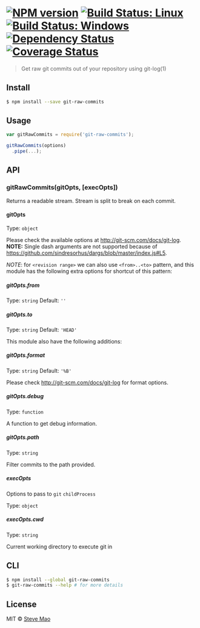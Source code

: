 #  [![NPM version][npm-image]][npm-url] [![Build Status: Linux][travis-image]][travis-url] [![Build Status: Windows][appveyor-image]][appveyor-url] [![Dependency Status][daviddm-image]][daviddm-url] [![Coverage Status][coverage-image]][coverage-url]

> Get raw git commits out of your repository using git-log(1)


## Install

```sh
$ npm install --save git-raw-commits
```


## Usage

```js
var gitRawCommits = require('git-raw-commits');

gitRawCommits(options)
  .pipe(...);
```


## API

### gitRawCommits(gitOpts, [execOpts])

Returns a readable stream. Stream is split to break on each commit.

#### gitOpts

Type: `object`

Please check the available options at http://git-scm.com/docs/git-log.
**NOTE:** Single dash arguments are not supported because of https://github.com/sindresorhus/dargs/blob/master/index.js#L5.

*NOTE*: for `<revision range>` we can also use `<from>..<to>` pattern, and this module has the following extra options for shortcut of this pattern:

##### gitOpts.from

Type: `string` Default: `''`

##### gitOpts.to

Type: `string` Default: `'HEAD'`

This module also have the following additions:

##### gitOpts.format

Type: `string` Default: `'%B'`

Please check http://git-scm.com/docs/git-log for format options.

##### gitOpts.debug

Type: `function`

A function to get debug information.

##### gitOpts.path

Type: `string`

Filter commits to the path provided.

##### execOpts

Options to pass to `git` `childProcess`

Type: `object`

##### execOpts.cwd

Type: `string`

Current working directory to execute git in


## CLI

```sh
$ npm install --global git-raw-commits
$ git-raw-commits --help # for more details
```


## License

MIT © [Steve Mao](https://github.com/stevemao)


[npm-image]: https://badge.fury.io/js/git-raw-commits.svg
[npm-url]: https://npmjs.org/package/git-raw-commits
[travis-image]: https://travis-ci.org/conventional-changelog/git-raw-commits.svg?branch=master
[travis-url]: https://travis-ci.org/conventional-changelog/git-raw-commits
[appveyor-image]: https://ci.appveyor.com/api/projects/status/4qm3bjmg41k3dsbv/branch/master?svg=true
[appveyor-url]: https://ci.appveyor.com/project/stevemao/git-raw-commits/branch/master
[daviddm-image]: https://david-dm.org/conventional-changelog/git-raw-commits.svg?theme=shields.io
[daviddm-url]: https://david-dm.org/conventional-changelog/git-raw-commits
[coverage-image]: https://coveralls.io/repos/github/conventional-changelog/conventional-changelog/badge.svg?branch=master
[coverage-url]: https://coveralls.io/github/conventional-changelog/conventional-changelog?branch=master
